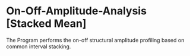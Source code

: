 # On-Off-Amplitude-Analysis [Stacked Mean]
The Program performs the on-off structural amplitude profiling based on common interval stacking.
